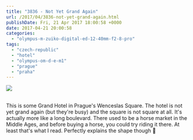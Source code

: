 ```yaml
---
title: "3836 - Not Yet Grand Again"
url: /2017/04/3836-not-yet-grand-again.html
publishDate: Fri, 21 Apr 2017 18:00:58 +0000
date: 2017-04-21 20:00:58
categories: 
  - "olympus-m-zuiko-digital-ed-12-40mm-f2-8-pro"
tags: 
  - "czech-republic"
  - "hotel"
  - "olympus-om-d-e-m1"
  - "prague"
  - "praha"
---
```

<div class="container">
<div class="center"><a target="_blank" href="https://d25zfm9zpd7gm5.cloudfront.net/1200x1200/2016/20161023_133347-Edit_lr.jpg"><img class="webfeedsFeaturedVisual" src="https://d25zfm9zpd7gm5.cloudfront.net/0600x0600/2016/20161023_133347-Edit_lr.jpg" /></a></div>
</div>
<br />

This is some Grand Hotel in Prague's Wenceslas Square. The hotel is not yet grand again (but they're busy) and the square is not square at all. It's actually more like a long boulevard. There used to be a horse market in the Middle Ages, and before buying a horse, you could try riding it there. At least that's what I read. Perfectly explains the shape though 🙂

